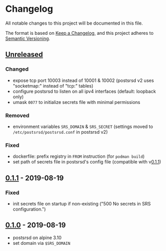 # Changelog
All notable changes to this project will be documented in this file.

The format is based on [Keep a Changelog](https://keepachangelog.com/en/1.0.0/),
and this project adheres to [Semantic Versioning](https://semver.org/spec/v2.0.0.html).

## [Unreleased]
### Changed
- expose tcp port 10003 instead of 10001 & 10002
  (postsrsd v2 uses "socketmap:" instead of "tcp:" tables)
- configure postsrsd to listen on all ipv4 interfaces (default: loopback only)
- umask `0077` to initialize secrets file with minimal permissions

### Removed
- environment variables `SRS_DOMAIN` & `SRS_SECRET`
  (settings moved to `/etc/postsrsd/postsrsd.conf` in postsrsd v2)

### Fixed
- dockerfile: prefix registry in `FROM` instruction (for `podman build`)
- set path of secrets file in postsrsd's config file (compatible with v[0.1.1])

## [0.1.1] - 2019-08-19
### Fixed
- init secrets file on startup if non-existing
  ("500 No secrets in SRS configuration.")

## [0.1.0] - 2019-08-19
- postsrsd on alpine 3.10
- set domain via `$SRS_DOMAIN`

[Unreleased]: https://github.com/fphammerle/docker-postsrsd/compare/0.1.1...HEAD
[0.1.1]: https://github.com/fphammerle/docker-postsrsd/compare/0.1.0...0.1.1
[0.1.0]: https://github.com/fphammerle/docker-postsrsd/releases/tag/0.1.0
